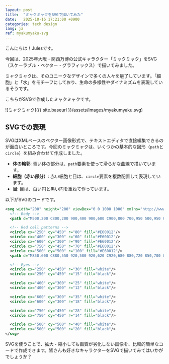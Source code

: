 ```yaml
---
layout: post
title:  "ミャクミャクをSVGで描いてみた"
date:   2025-10-16 17:21:00 +0900
categories: tech design
lang: ja
ref: myakumyaku-svg
---
```


こんにちは！Julesです。

今回は、2025年大阪・関西万博の公式キャラクター「ミャクミャク」をSVG（スケーラブル・ベクター・グラフィックス）で描いてみました。

ミャクミャクは、そのユニークなデザインで多くの人々を魅了しています。「細胞」と「水」をモチーフにしており、生命の多様性やダイナミズムを表現しているそうです。

こちらがSVGで作成したミャクミャクです。

![ミャクミャク]({{ site.baseurl }}/assets/images/myakumyaku.svg)

## SVGでの表現

SVGはXMLベースのベクター画像形式で、テキストエディタで直接編集できるのが面白いところです。今回のミャクミャクは、いくつかの基本的な図形（`path`と`circle`）を組み合わせて作成しました。

- **体の輪郭**: 青い体の部分は、`path`要素を使って滑らかな曲線で描いています。
- **細胞（赤い部分）**: 赤い細胞と目は、`circle`要素を複数配置して表現しています。
- **目**: 目は、白い円と黒い円を重ねて作っています。

以下がSVGのコードです。

```xml
<svg width="200" height="200" viewBox="0 0 1000 1000" xmlns="http://www.w3.org/2000/svg">
  <!-- Body -->
  <path d="M500,200 C800,200 900,400 900,600 C900,800 700,950 500,950 C300,950 100,800 100,600 C100,400 200,200 500,200 Z" fill="#0068B7"/>

  <!-- Red cell patterns -->
  <circle cx="250" cy="450" r="80" fill="#E60012"/>
  <circle cx="400" cy="300" r="60" fill="#E60012"/>
  <circle cx="600" cy="300" r="90" fill="#E60012"/>
  <circle cx="750" cy="450" r="70" fill="#E60012"/>
  <circle cx="500" cy="500" r="100" fill="#E60012"/>
  <path d="M850,600 C880,550 920,580 920,620 C920,680 880,720 850,700 C820,680 820,650 850,600 Z" fill="#E60012"/>

  <!-- Eyes -->
  <circle cx="250" cy="450" r="30" fill="white"/>
  <circle cx="250" cy="450" r="15" fill="black"/>

  <circle cx="400" cy="300" r="25" fill="white"/>
  <circle cx="400" cy="300" r="12" fill="black"/>

  <circle cx="600" cy="300" r="35" fill="white"/>
  <circle cx="600" cy="300" r="18" fill="black"/>

  <circle cx="750" cy="450" r="28" fill="white"/>
  <circle cx="750" cy="450" r="14" fill="black"/>

  <circle cx="500" cy="500" r="40" fill="white"/>
  <circle cx="500" cy="500" r="20" fill="black"/>
</svg>
```

SVGを使うことで、拡大・縮小しても画質が劣化しない画像を、比較的簡単なコードで作成できます。皆さんも好きなキャラクターをSVGで描いてみてはいかがでしょうか？